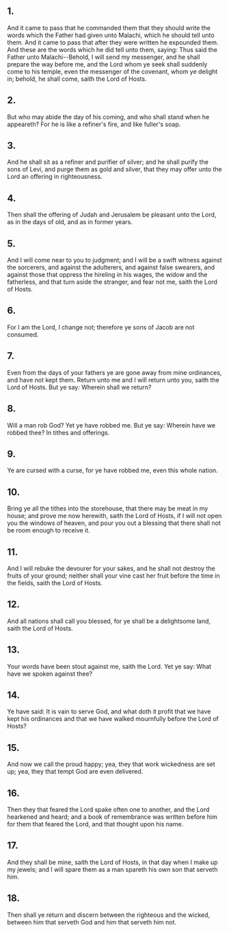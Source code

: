 ## 1.
And it came to pass that he commanded them that they should write the words which the Father had given unto Malachi, which he should tell unto them. And it came to pass that after they were written he expounded them. And these are the words which he did tell unto them, saying: Thus said the Father unto Malachi--Behold, I will send my messenger, and he shall prepare the way before me, and the Lord whom ye seek shall suddenly come to his temple, even the messenger of the covenant, whom ye delight in; behold, he shall come, saith the Lord of Hosts.
## 2.
But who may abide the day of his coming, and who shall stand when he appeareth? For he is like a refiner's fire, and like fuller's soap.
## 3.
And he shall sit as a refiner and purifier of silver; and he shall purify the sons of Levi, and purge them as gold and silver, that they may offer unto the Lord an offering in righteousness.
## 4.
Then shall the offering of Judah and Jerusalem be pleasant unto the Lord, as in the days of old, and as in former years.
## 5.
And I will come near to you to judgment; and I will be a swift witness against the sorcerers, and against the adulterers, and against false swearers, and against those that oppress the hireling in his wages, the widow and the fatherless, and that turn aside the stranger, and fear not me, saith the Lord of Hosts.
## 6.
For I am the Lord, I change not; therefore ye sons of Jacob are not consumed.
## 7.
Even from the days of your fathers ye are gone away from mine ordinances, and have not kept them. Return unto me and I will return unto you, saith the Lord of Hosts. But ye say: Wherein shall we return?
## 8.
Will a man rob God? Yet ye have robbed me. But ye say: Wherein have we robbed thee? In tithes and offerings.
## 9.
Ye are cursed with a curse, for ye have robbed me, even this whole nation.
## 10.
Bring ye all the tithes into the storehouse, that there may be meat in my house; and prove me now herewith, saith the Lord of Hosts, if I will not open you the windows of heaven, and pour you out a blessing that there shall not be room enough to receive it.
## 11.
And I will rebuke the devourer for your sakes, and he shall not destroy the fruits of your ground; neither shall your vine cast her fruit before the time in the fields, saith the Lord of Hosts.
## 12.
And all nations shall call you blessed, for ye shall be a delightsome land, saith the Lord of Hosts.
## 13.
Your words have been stout against me, saith the Lord. Yet ye say: What have we spoken against thee?
## 14.
Ye have said: It is vain to serve God, and what doth it profit that we have kept his ordinances and that we have walked mournfully before the Lord of Hosts?
## 15.
And now we call the proud happy; yea, they that work wickedness are set up; yea, they that tempt God are even delivered.
## 16.
Then they that feared the Lord spake often one to another, and the Lord hearkened and heard; and a book of remembrance was written before him for them that feared the Lord, and that thought upon his name.
## 17.
And they shall be mine, saith the Lord of Hosts, in that day when I make up my jewels; and I will spare them as a man spareth his own son that serveth him.
## 18.
Then shall ye return and discern between the righteous and the wicked, between him that serveth God and him that serveth him not.
